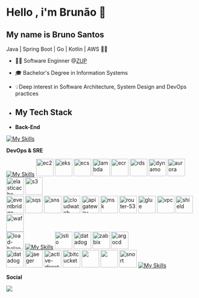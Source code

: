 # Hello , i'm Brunão 👋

## My name is Bruno Santos
Java | Spring Boot | Go | Kotlin | AWS 🥷🏻
- 👩‍💻 Software Enginner @[ZUP](https://zup.com.br/)
- 🎓 Bachelor's Degree in Information Systems
- 💡Deep interest in Software Architecture, System Design and DevOps practices

- ## My Tech Stack

- **Back-End**

[![My Skills](https://skillicons.dev/icons?i=java,spring,golang,kotlin,kafka,rabbitmq,postgresql,mysql,redis,mongodb&theme=light)](https://skillicons.dev)

**DevOps & SRE**

[![My Skills](https://skillicons.dev/icons?i=aws)]()
<img alt="ec2" src="https://cloud-icons.onemodel.app/aws/Architecture-Service-Icons_01312023/Arch_Compute/64/Arch_Amazon-EC2_64@5x.png" width="46px" height="46px">
<img alt="eks" src="https://cloud-icons.onemodel.app/aws/Architecture-Service-Icons_01312023/Arch_Containers/48/Arch_Amazon-EKS-Cloud_48.svg" width="46px" height="46px">
<img alt="ecs" src="https://cloud-icons.onemodel.app/aws/Architecture-Service-Icons_01312023/Arch_Containers/48/Arch_Amazon-Elastic-Container-Service_48.svg" width="46px" height="46px">
<img alt="lambda" src="https://cloud-icons.onemodel.app/aws/Architecture-Service-Icons_01312023/Arch_Compute/48/Arch_AWS-Lambda_48.svg" width="46px" height="46px">
<img alt="ecr" src="https://cloud-icons.onemodel.app/aws/Architecture-Service-Icons_01312023/Arch_Containers/48/Arch_Amazon-Elastic-Container-Registry_48.svg" width="46px" height="46px">
<img alt="rds" src="https://cloud-icons.onemodel.app/aws/Architecture-Service-Icons_01312023/Arch_Database/48/Arch_Amazon-RDS_48.svg" width="46px" height="46px">
<img alt="dynamo" src="https://cloud-icons.onemodel.app/aws/Architecture-Service-Icons_01312023/Arch_Database/48/Arch_Amazon-DynamoDB_48.svg" width="46px" height="46px">
<img alt="aurora" src="https://cloud-icons.onemodel.app/aws/Architecture-Service-Icons_01312023/Arch_Database/48/Arch_Amazon-Aurora_48.svg" width="46px" height="46px">
<img alt="elasticache" src="https://cloud-icons.onemodel.app/aws/Architecture-Service-Icons_01312023/Arch_Database/48/Arch_Amazon-ElastiCache_48.svg" width="46px" height="46px">
<img alt="s3" src="https://cloud-icons.onemodel.app/aws/Architecture-Service-Icons_01312023/Arch_Storage/48/Arch_Amazon-Simple-Storage-Service_48.svg" width="46px" height="46px">
<br>
<img alt="eventbridge" src="https://cloud-icons.onemodel.app/aws/Architecture-Service-Icons_01312023/Arch_App-Integration/Arch_48/Arch_Amazon-EventBridge_48.svg" width="46px" height="46px">
<img alt="sqs" src="https://cloud-icons.onemodel.app/aws/Architecture-Service-Icons_01312023/Arch_App-Integration/Arch_48/Arch_Amazon-Simple-Queue-Service_48.svg" width="46px" height="46px">
<img alt="sns" src="https://cloud-icons.onemodel.app/aws/Architecture-Service-Icons_01312023/Arch_App-Integration/Arch_48/Arch_Amazon-Simple-Notification-Service_48.svg" width="46px" height="46px">
<img alt="cloudwatch" src="https://cloud-icons.onemodel.app/aws/Architecture-Service-Icons_01312023/Arch_Management-Governance/48/Arch_Amazon-CloudWatch_48.svg" width="46px" height="46px">
<img alt="apigateway" src="https://cloud-icons.onemodel.app/aws/Architecture-Service-Icons_01312023/Arch_App-Integration/Arch_48/Arch_%20Amazon-API-Gateway_48.svg" width="46px" height="46px">
<img alt="msk" src="https://cloud-icons.onemodel.app/aws/Architecture-Service-Icons_01312023/Arch_Analytics/Arch_48/Arch_Amazon-Managed-Streaming-for-Apache-Kafka_48.svg" width="46px" height="46px">
<img alt="router-53" src="https://cloud-icons.onemodel.app/aws/Architecture-Service-Icons_01312023/Arch_Networking-Content-Delivery/64/Arch_Amazon-Route-53_64@5x.png" width="46px" height="46px">
<img alt="glue" src="https://cloud-icons.onemodel.app/aws/Architecture-Service-Icons_01312023/Arch_Analytics/Arch_48/Arch_AWS-Glue_48.svg" width="46px" height="46px">
<img alt="vpc" src="https://cloud-icons.onemodel.app/aws/Architecture-Service-Icons_01312023/Arch_Networking-Content-Delivery/48/Arch_Amazon-Virtual-Private-Cloud_48.svg" width="46px" height="46px">
<img alt="shield" src="https://cloud-icons.onemodel.app/aws/Architecture-Service-Icons_01312023/Arch_Security-Identity-Compliance/48/Arch_AWS-Shield_48.svg" width="46px" height="46px">
<img alt="waf" src="https://cloud-icons.onemodel.app/aws/Architecture-Service-Icons_01312023/Arch_Security-Identity-Compliance/48/Arch_AWS-WAF_48.svg" width="46px" height="46px">
<br>
<img alt="load-balancer" src="https://cloud-icons.onemodel.app/aws/Architecture-Service-Icons_01312023/Arch_Networking-Content-Delivery/48/Arch_Elastic-Load-Balancing_48.svg" width="46px" height="46px">
[![My Skills](https://skillicons.dev/icons?i=docker,kubernetes,grafana,prometheus,ansible,terraform)]()
<img alt="istio" src="https://dt-cdn.net/hub/logos/istio-and-envoy-service-mesh-prometheus.png" width="46" height="46"/>
<img alt="datadog" src="https://encrypted-tbn0.gstatic.com/images?q=tbn:ANd9GcTdjkTMvj42vuYcmDntHYVT5lqGeEtPtK2Gmg&s" width="46px" height="46px">
<img alt="zabbix" src="https://www.vectorlogo.zone/logos/zabbix/zabbix-icon.svg" width="46" height="46"/>
<img alt="argocd" src="https://www.vectorlogo.zone/logos/argoprojio/argoprojio-icon.svg" width="46" height="46"/>
<br>
<img alt="datadog" src="https://static-00.iconduck.com/assets.00/datadog-icon-1915x2048-i5fk5tcw.png" width="46" height="46"/>
<img alt="jaeger" src="https://encrypted-tbn0.gstatic.com/images?q=tbn:ANd9GcSbiA0ETD6XFeMk7fSPnZOUvEqReLuWvy08Rw&s" width="46" height="46"/>
<img alt="active-directory" src="https://cdn.worldvectorlogo.com/logos/azure-active-directory-1.svg" width="46" height="46"/>
<img alt="bitcucket" src="https://encrypted-tbn0.gstatic.com/images?q=tbn:ANd9GcTy_s3eLcMBJLgOvc5kbm0UOrap8VvfPZ1zOg&s" width="46" height="46"/>
<img src="https://logo.svgcdn.com/d/opentelemetry-original.svg" width="46" height="46">
<img src="https://bandalo.it/wp-content/uploads/2013/05/vmware_vsphere_client_high_def_icon_by_flakshack-d4o96dy.png" width="46" height="46">
<img alt="snort" src="https://img.icons8.com/?size=100&id=9b5wowKIlo9d&format=png&color=000000" width="46" height="46">
[![My Skills](https://skillicons.dev/icons?i=github,gitlab,azure&theme=light)]()

**Social**

<img src="https://github-readme-stats.vercel.app/api/top-langs/?username=Brun0Santos&hide=html,powershell,shell,css&size_weight=0.03&count_weight=0&langs_count=5&layout=compact&theme=default">
